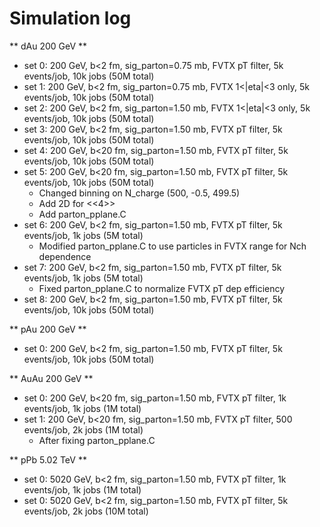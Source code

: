 Simulation log
==============


** dAu 200 GeV **

- set 0: 200 GeV, b<2 fm, sig_parton=0.75 mb, FVTX pT filter, 5k events/job, 10k jobs (50M total)
- set 1: 200 GeV, b<2 fm, sig_parton=0.75 mb, FVTX 1<|eta|<3 only, 5k events/job, 10k jobs (50M total)
- set 2: 200 GeV, b<2 fm, sig_parton=1.50 mb, FVTX 1<|eta|<3 only, 5k events/job, 10k jobs (50M total)
- set 3: 200 GeV, b<2 fm, sig_parton=1.50 mb, FVTX pT filter, 5k events/job, 10k jobs (50M total)
- set 4: 200 GeV, b<20 fm, sig_parton=1.50 mb, FVTX pT filter, 5k events/job, 10k jobs (50M total)
- set 5: 200 GeV, b<20 fm, sig_parton=1.50 mb, FVTX pT filter, 5k events/job, 10k jobs (50M total)
    + Changed binning on N_charge (500, -0.5, 499.5)
    + Add 2D for <<4>>
    + Add parton_pplane.C
- set 6: 200 GeV, b<2 fm, sig_parton=1.50 mb, FVTX pT filter, 5k events/job, 1k jobs (5M total)
    + Modified parton_pplane.C to use particles in FVTX range for Nch dependence
- set 7: 200 GeV, b<2 fm, sig_parton=1.50 mb, FVTX pT filter, 5k events/job, 1k jobs (5M total)
    + Fixed parton_pplane.C to normalize FVTX pT dep efficiency
- set 8: 200 GeV, b<2 fm, sig_parton=1.50 mb, FVTX pT filter, 5k events/job, 10k jobs (50M total)


** pAu 200 GeV **

- set 0: 200 GeV, b<2 fm, sig_parton=1.50 mb, FVTX pT filter, 5k events/job, 10k jobs (50M total)


** AuAu 200 GeV **

- set 0: 200 GeV, b<20 fm, sig_parton=1.50 mb, FVTX pT filter, 1k events/job, 1k jobs (1M total)
- set 1: 200 GeV, b<20 fm, sig_parton=1.50 mb, FVTX pT filter, 500 events/job, 2k jobs (1M total)
    + After fixing parton_pplane.C

** pPb 5.02 TeV **

- set 0: 5020 GeV, b<2 fm, sig_parton=1.50 mb, FVTX pT filter, 1k events/job, 1k jobs (1M total)
- set 0: 5020 GeV, b<2 fm, sig_parton=1.50 mb, FVTX pT filter, 5k events/job, 2k jobs (10M total)
